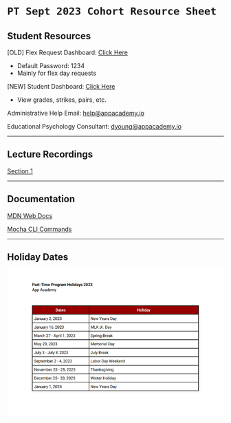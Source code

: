 # `PT Sept 2023 Cohort Resource Sheet`

## Student Resources

[OLD] Flex Request Dashboard: [Click Here](https://appacademy22020.my.site.com/trackers/s/)
  - Default Password: 1234
  - Mainly for flex day requests

[NEW] Student Dashboard: [Click Here](https://my.appacademy.io/login)
  - View grades, strikes, pairs, etc.

Administrative Help Email: help@appacademy.io

Educational Psychology Consultant: dyoung@appacademy.io

---

## Lecture Recordings

[Section 1](https://docs.google.com/spreadsheets/d/1k4F0KWV-eHpt3xLgt0t3FGl-ovnxo7O5dEhQR_4L0bU/edit#gid=0)

---

## Documentation

[MDN Web Docs](https://developer.mozilla.org/en-US/)

[Mocha CLI Commands](https://mochajs.org/#command-line-usage)

---

## Holiday Dates

![Holiday Dates](/images/holiday-2023.png)
